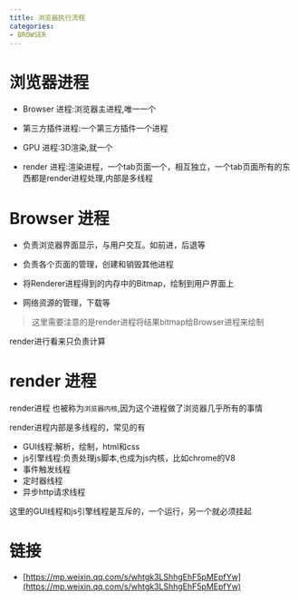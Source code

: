 ```yaml
---
title: 浏览器执行流程
categories: 
- BROWSER
---
```




# 浏览器进程
- Browser 进程:浏览器主进程,唯一一个

- 第三方插件进程:一个第三方插件一个进程
- GPU 进程:3D渲染,就一个
- render 进程:渲染进程，一个tab页面一个，相互独立，一个tab页面所有的东西都是render进程处理,内部是多线程


# Browser 进程

- 负责浏览器界面显示，与用户交互。如前进，后退等

- 负责各个页面的管理，创建和销毁其他进程

- 将Renderer进程得到的内存中的Bitmap，绘制到用户界面上

- 网络资源的管理，下载等

> 这里需要注意的是render进程将结果bitmap给Browser进程来绘制

render进行看来只负责计算


# render 进程

render进程 也被称为`浏览器内核`,因为这个进程做了浏览器几乎所有的事情  


render进程内部是多线程的，常见的有

- GUI线程:解析，绘制，html和css
- js引擎线程:负责处理js脚本,也成为js内核，比如chrome的V8
- 事件触发线程
- 定时器线程
- 异步http请求线程

这里的GUI线程和js引擎线程是互斥的，一个运行，另一个就必须挂起





# 链接
- [https://mp.weixin.qq.com/s/whtgk3LShhgEhF5pMEpfYw](https://mp.weixin.qq.com/s/whtgk3LShhgEhF5pMEpfYw)